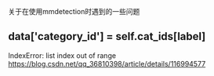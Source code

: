 关于在使用mmdetection时遇到的一些问题
## data['category_id'] = self.cat_ids[label]
IndexError: list index out of range
https://blog.csdn.net/qq_36810398/article/details/116994577
